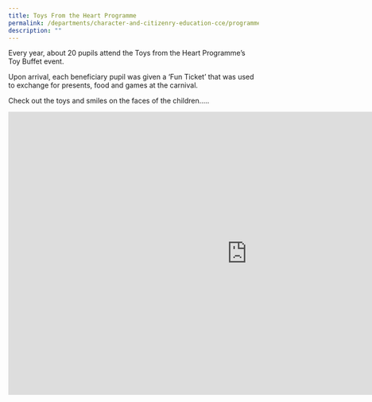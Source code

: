 ```yaml
---
title: Toys From the Heart Programme
permalink: /departments/character-and-citizenry-education-cce/programmes/toys-from-the-heart-programme/
description: ""
---
```

<p>Every year, about 20 pupils attend the Toys from the Heart Programme’s Toy Buffet event.</p>
<p>Upon arrival, each beneficiary pupil was given a ‘Fun Ticket’ that was used to exchange for presents, food and games at the carnival.</p>
<p>Check out the toys and smiles on the faces of the children…..</p>
<iframe src="https://docs.google.com/presentation/d/e/2PACX-1vTmPbrPULCsUDGYPd6-tWL1Bdgzv4SzvVER3NOhpEGDZjsfIjWD3XDr3cxtb_M9iKI0Eyu8SxvlNlzD/embed?start=false&amp;loop=false&amp;delayms=10000" frameborder="0" width="960" height="569" allowfullscreen="true"></iframe>